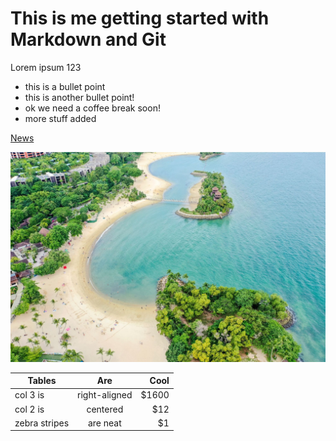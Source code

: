 # This is me getting started with Markdown and Git

Lorem ipsum 123

* this is a bullet point
* this is another bullet point!
* ok we need a coffee break soon!
* more stuff added

[News](https://www.straitstimes.com)

![](sentosa.jpg)

| Tables        | Are           | Cool  |
| ------------- |:-------------:| -----:|
| col 3 is      | right-aligned | $1600 |
| col 2 is      | centered      |   $12 |
| zebra stripes | are neat      |    $1 |
